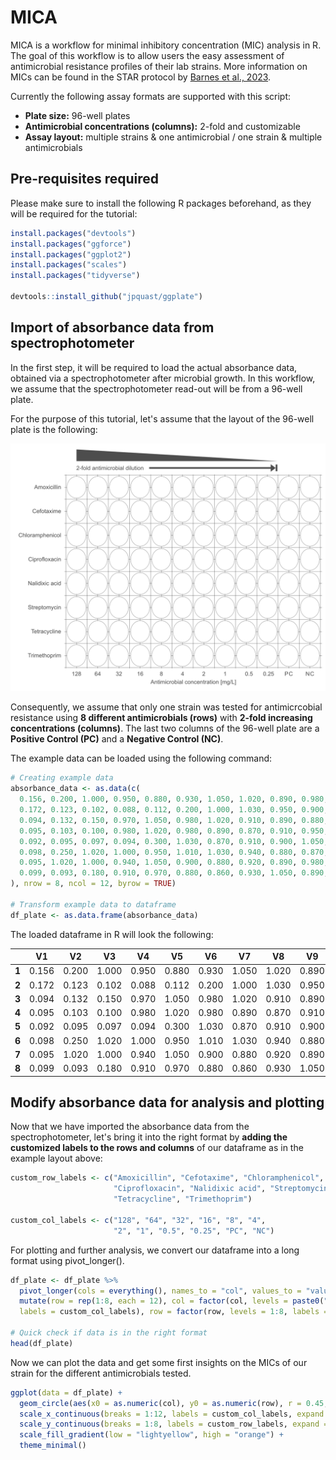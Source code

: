 # MICA

MICA is a workflow for minimal inhibitory concentration (MIC) analysis in R. The goal of this workflow is to allow users the easy assessment of antimicrobial resistance profiles of their lab strains. More information on MICs can be found in the STAR protocol by [Barnes et al., 2023](https://www.sciencedirect.com/science/article/pii/S2666166723004793).

Currently the following assay formats are supported with this script:

- **Plate size:**                               96-well plates
- **Antimicrobial concentrations (columns):**   2-fold and customizable
- **Assay layout:**                             multiple strains & one antimicrobial / one strain & multiple antimicrobials

## Pre-requisites required

Please make sure to install the following R packages beforehand, as they will be required for the tutorial:

```r
install.packages("devtools")
install.packages("ggforce")
install.packages("ggplot2")
install.packages("scales")
install.packages("tidyverse")

devtools::install_github("jpquast/ggplate")
```

## Import of absorbance data from spectrophotometer

In the first step, it will be required to load the actual absorbance data, obtained via a spectrophotometer after microbial growth. In this workflow, we assume that the spectrophotometer read-out will be from a 96-well plate.

For the purpose of this tutorial, let's assume that the layout of the 96-well plate is the following:

![MICA](96-well_plate_example.png)

Consequently, we assume that only one strain was tested for antimicrcobial resistance using **8 different antimicrobials (rows)** with **2-fold increasing concentrations (columns)**. The last two columns of the 96-well plate are a **Positive Control (PC)** and a **Negative Control (NC)**.

The example data can be loaded using the following command:

```r
# Creating example data
absorbance_data <- as.data(c(
  0.156, 0.200, 1.000, 0.950, 0.880, 0.930, 1.050, 1.020, 0.890, 0.980, 0.850, 0.060,  # Row A
  0.172, 0.123, 0.102, 0.088, 0.112, 0.200, 1.000, 1.030, 0.950, 0.900, 0.880, 0.087,  # Row B
  0.094, 0.132, 0.150, 0.970, 1.050, 0.980, 1.020, 0.910, 0.890, 0.880, 1.060, 0.043,  # Row C
  0.095, 0.103, 0.100, 0.980, 1.020, 0.980, 0.890, 0.870, 0.910, 0.950, 1.030, 0.101,  # Row D
  0.092, 0.095, 0.097, 0.094, 0.300, 1.030, 0.870, 0.910, 0.900, 1.050, 0.890, 0.098,  # Row E
  0.098, 0.250, 1.020, 1.000, 0.950, 1.010, 1.030, 0.940, 0.880, 0.870, 1.060, 0.093,  # Row F
  0.095, 1.020, 1.000, 0.940, 1.050, 0.900, 0.880, 0.920, 0.890, 0.980, 0.860, 0.081,  # Row G
  0.099, 0.093, 0.180, 0.910, 0.970, 0.880, 0.860, 0.930, 1.050, 0.890, 1.020, 0.078   # Row H
), nrow = 8, ncol = 12, byrow = TRUE)

# Transform example data to dataframe
df_plate <- as.data.frame(absorbance_data)
```

The loaded dataframe in R will look the following:

|       | V1 | V2 | V3 | V4 | V5 | V6 | V7 | V8 | V9 | V10 | V11 | V12 |
|-------|-------|-------|-------|-------|-------|-------|-------|-------|-------|--------|--------|--------|
| **1** | 0.156 | 0.200 | 1.000 | 0.950 | 0.880 | 0.930 | 1.050 | 1.020 | 0.890 | 0.980  | 0.850  | 0.060  |
| **2** | 0.172 | 0.123 | 0.102 | 0.088 | 0.112 | 0.200 | 1.000 | 1.030 | 0.950 | 0.900  | 0.880  | 0.087  |
| **3** | 0.094 | 0.132 | 0.150 | 0.970 | 1.050 | 0.980 | 1.020 | 0.910 | 0.890 | 0.880  | 1.060  | 0.043  |
| **4** | 0.095 | 0.103 | 0.100 | 0.980 | 1.020 | 0.980 | 0.890 | 0.870 | 0.910 | 0.950  | 1.030  | 0.101  |
| **5** | 0.092 | 0.095 | 0.097 | 0.094 | 0.300 | 1.030 | 0.870 | 0.910 | 0.900 | 1.050  | 0.890  | 0.098  |
| **6** | 0.098 | 0.250 | 1.020 | 1.000 | 0.950 | 1.010 | 1.030 | 0.940 | 0.880 | 0.870  | 1.060  | 0.093  |
| **7** | 0.095 | 1.020 | 1.000 | 0.940 | 1.050 | 0.900 | 0.880 | 0.920 | 0.890 | 0.980  | 0.860  | 0.081  |
| **8** | 0.099 | 0.093 | 0.180 | 0.910 | 0.970 | 0.880 | 0.860 | 0.930 | 1.050 | 0.890  | 1.020  | 0.078  |

## Modify absorbance data for analysis and plotting

Now that we have imported the absorbance data from the spectrophotometer, let's bring it into the right format by **adding the customized labels to the rows and columns** of our dataframe as in the example layout above: 

```r
custom_row_labels <- c("Amoxicillin", "Cefotaxime", "Chloramphenicol", 
                       "Ciprofloxacin", "Nalidixic acid", "Streptomycin",
                       "Tetracycline", "Trimethoprim")

custom_col_labels <- c("128", "64", "32", "16", "8", "4",
                       "2", "1", "0.5", "0.25", "PC", "NC")
```

For plotting and further analysis, we convert our dataframe into a long format using pivot_longer().

```r
df_plate <- df_plate %>%
  pivot_longer(cols = everything(), names_to = "col", values_to = "value") %>%
  mutate(row = rep(1:8, each = 12), col = factor(col, levels = paste0("V", 1:12), 
  labels = custom_col_labels), row = factor(row, levels = 1:8, labels = custom_row_labels))

# Quick check if data is in the right format
head(df_plate)
```

Now we can plot the data and get some first insights on the MICs of our strain for the different antimicrobials tested.

```r
ggplot(data = df_plate) + 
  geom_circle(aes(x0 = as.numeric(col), y0 = as.numeric(row), r = 0.45, fill = value), color = "grey30", size = 0.7) +
  scale_x_continuous(breaks = 1:12, labels = custom_col_labels, expand = expansion(mult = c(0.01, 0.01))) +
  scale_y_continuous(breaks = 1:8, labels = custom_row_labels, expand = expansion(mult = c(0.01, 0.01)), trans = reverse_trans()) +
  scale_fill_gradient(low = "lightyellow", high = "orange") +
  theme_minimal()
```